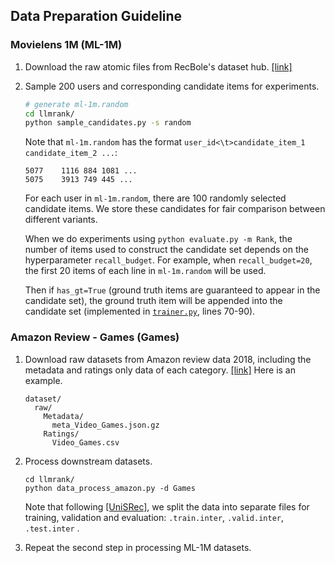 ## Data Preparation Guideline

### Movielens 1M (ML-1M)

1. Download the raw atomic files from RecBole's dataset hub. [[link]](https://github.com/RUCAIBox/RecSysDatasets)
2. Sample 200 users and corresponding candidate items for experiments.
    ```bash
    # generate ml-1m.random
    cd llmrank/
    python sample_candidates.py -s random
    ```

    Note that `ml-1m.random` has the format `user_id<\t>candidate_item_1 candidate_item_2 ...`:
    ```
    5077	1116 884 1081 ...
    5075	3913 749 445 ...
    ```
    For each user in `ml-1m.random`, there are 100 randomly selected candidate items. We store these candidates for fair comparison between different variants.

    When we do experiments using `python evaluate.py -m Rank`, the number of items used to construct the candidate set depends on the hyperparameter `recall_budget`. For example, when `recall_budget=20`, the first 20 items of each line in `ml-1m.random` will be used.

    Then if `has_gt=True` (ground truth items are guaranteed to appear in the candidate set), the ground truth item will be appended into the candidate set (implemented in [`trainer.py`](../trainer.py), lines 70-90).

### Amazon Review - Games (Games)

1. Download raw datasets from Amazon review data 2018, including the metadata and ratings only data of each category. [[link]](https://nijianmo.github.io/amazon/index.html)
Here is an example.
    ```
    dataset/
      raw/
        Metadata/
          meta_Video_Games.json.gz
        Ratings/
          Video_Games.csv
    ```
2. Process downstream datasets.
    ```
    cd llmrank/
    python data_process_amazon.py -d Games
    ```
    Note that following [[UniSRec]](https://github.com/RUCAIBox/UniSRec), we split the data into separate files for training, validation and evaluation: `.train.inter`, `.valid.inter`, `.test.inter` .

3. Repeat the second step in processing ML-1M datasets.
